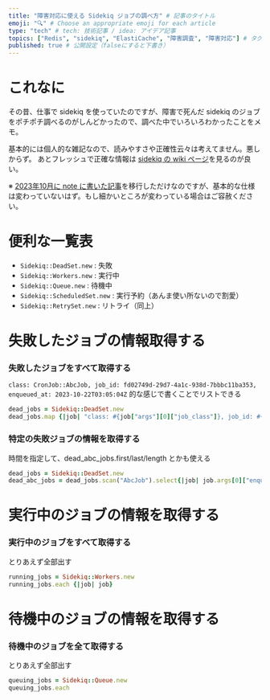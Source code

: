```yaml
---
title: "障害対応に使える Sidekiq ジョブの調べ方" # 記事のタイトル
emoji: "🔍" # Choose an appropriate emoji for each article
type: "tech" # tech: 技術記事 / idea: アイデア記事
topics: ["Redis", "sidekiq", "ElastiCache", "障害調査", "障害対応"] # タグ。["markdown", "rust", "aws"]のように指定する
published: true # 公開設定（falseにすると下書き）
---
```

# これなに

その昔、仕事で sidekiq を使っていたのですが、障害で死んだ sidekiq のジョブをポチポチ調べるのがしんどかったので、調べた中でいろいろわかったことをメモ。

基本的には個人的な雑記なので、読みやすさや正確性云々は考えてません。悪しからず。
あとフレッシュで正確な情報は [sidekiq の wiki ページ](https://github.com/sidekiq/sidekiq/wiki)を見るのが良い。

※ [2023年10月に note に書いた記事](https://note.com/su3_hokkaido/n/nd0734d1b3ff2)を移行しただけなのですが、基本的な仕様は変わっていないはず。もし細かいところが変わっている場合はご容赦ください。

# 便利な一覧表

- `Sidekiq::DeadSet.new` : 失敗
- `Sidekiq::Workers.new` : 実行中
- `Sidekiq::Queue.new` : 待機中
- `Sidekiq::ScheduledSet.new` : 実行予約（あんま使い所ないので割愛）
- `Sidekiq::RetrySet.new` : リトライ（同上）

# 失敗したジョブの情報取得する

### 失敗したジョブをすべて取得する

`class: CronJob::AbcJob, job_id: fd02749d-29d7-4a1c-938d-7bbbc11ba353, enqueued_at: 2023-10-22T03:05:04Z` 的な感じで書くことでリストできる

```ruby
dead_jobs = Sidekiq::DeadSet.new
dead_jobs.map {|job| "class: #{job["args"][0]["job_class"]}, job_id: #{job["args"][0]["job_id"]}, enqueued_at: #{job["args"][0]["enqueued_at"]}"}
```

### 特定の失敗ジョブの情報を取得する

時間を指定して、dead_abc_jobs.first/last/length とかも使える

```ruby
dead_jobs = Sidekiq::DeadSet.new
dead_abc_jobs = dead_jobs.scan("AbcJob").select{|job| job.args[0]["enqueued_at"].to_time > Date.new(2020,1,12)}
```

# 実行中のジョブの情報を取得する

### 実行中のジョブをすべて取得する

とりあえず全部出す

```ruby
running_jobs = Sidekiq::Workers.new
running_jobs.each {|job| job}
```

# 待機中のジョブの情報を取得する

### 待機中のジョブを全て取得する

とりあえず全部出す

```ruby
queuing_jobs = Sidekiq::Queue.new
queuing_jobs.each
```
